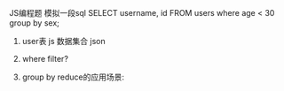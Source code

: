 JS编程题
模拟一段sql
SELECT username, id FROM users where age < 30 group by sex;

1. user表
    js  数据集合
    json

2. where
    filter?

3. group by
    reduce的应用场景:
    